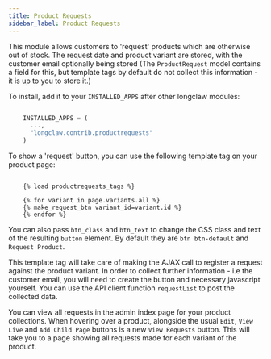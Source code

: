 ```yaml
---
title: Product Requests
sidebar_label: Product Requests
---
```


This module allows customers to 'request' products which are otherwise out of stock.
The request date and product variant are stored, with the customer email optionally being stored (The `ProductRequest` model
contains a field for this, but template tags by default do not collect this information - it is up to you to store it.)

To install, add it to your `INSTALLED_APPS` after other longclaw modules:

```python

    INSTALLED_APPS = (
      ...,
      "longclaw.contrib.productrequests"
    )
```

To show a 'request' button, you can use the following template tag on your product page:

```django

    {% load productrequests_tags %}

    {% for variant in page.variants.all %}
    {% make_request_btn variant_id=variant.id %}
    {% endfor %}
```

You can also pass `btn_class` and `btn_text` to change the CSS class and text of the resulting `button` element.
By default they are `btn btn-default` and `Request Product`.

This template tag will take care of making the AJAX call to register a request against the product variant.
In order to collect further information - i.e the customer email, you will need to create the button and necessary javascript
yourself. You can use the API client function `requestList` to post the collected data.

You can view all requests in the admin index page for your product collections. When hovering over a product, alongside
the usual `Edit`, `View Live` and `Add Child Page` buttons is a new `View Requests` button. This will take you to a page
showing all requests made for each variant of the product.
